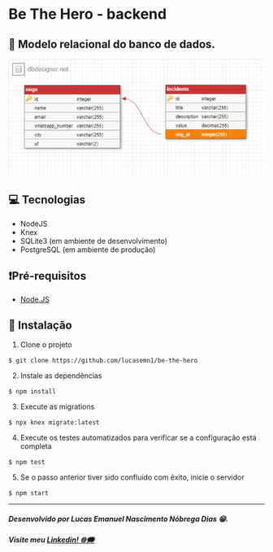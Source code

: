 # Be The Hero - backend

## 💾 Modelo relacional do banco de dados.

![Modelo relacional do banco de dados](https://raw.githubusercontent.com/lucasemn1/be-the-hero/master/backend/docs/database_model.png)

## 💻 Tecnologias 
* NodeJS
* Knex
* SQLite3 (em ambiente de desenvolvimento)
* PostgreSQL (em ambiente de produção)

## ❗Pré-requisitos
* [Node.JS](https://nodejs.org/en/)

## 📝 Instalação

1. Clone o projeto
```
$ git clone https://github.com/lucasemn1/be-the-hero
```

2. Instale as dependências
```
$ npm install
```

3. Execute as migrations
```
$ npx knex migrate:latest
```

4. Execute os testes automatizados para verificar se a configuração está completa
```
$ npm test
```

5. Se o passo anterior tiver sido confluído com êxito, inicie o servidor
```
$ npm start
```

<hr/>

##### Desenvolvido por Lucas Emanuel Nascimento Nóbrega Dias 😁.
##### Visite meu [Linkedin! 🌐🗯](https://www.linkedin.com/in/lucas-emn/) 
